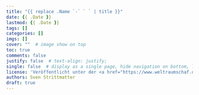 ```yaml
---
title: "{{ replace .Name `-` ` ` | title }}"
date: {{ .Date }}
lastmod: {{ .Date }}
tags: []
categories: []
imgs: []
cover: ""  # image show on top
toc: true
comments: false
justify: false  # text-align: justify;
single: false  # display as a single page, hide navigation on bottom, like as about page.
license: 'Veröffentlicht unter der <a href="https://www.weltraumschaf.de/the-beer-ware-license.txt">THE BEER-WARE LICENSE</a>.'
authors: Sven Strittmatter
draft: true
---
```

